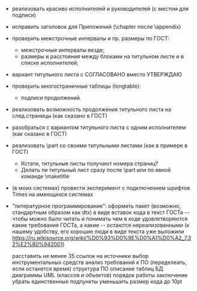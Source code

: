 * реализовать красиво исполнителей и руководителей (с местом для
  подписи)
* исправить заголовок для Приложений (\chapter после \appendix)
* проверить межстрочные интервалы и пр. размеры по ГОСТ:
  - межстрочные интервалы везде;
  - размеры и расстояния между блоками на титульном листе и в списке
    исполнителей;
* вариант титульного листа с СОГЛАСОВАНО вместо УТВЕРЖДАЮ
* проверить многостраничные таблицы (longtable):
  - подписи продолжений

* реализовать возможность продолжения титульного листа на
  след.страницы (как сказано в ГОСТ)
* разобраться с вариантом титульного листа с одним исполнителем (как
  сказано в ГОСТ)
* реализовать \part со своими титульными листами (как в примере в ГОСТ)
  - Кстати, титульные листы получают номера страниц?
  - Делать ли титульный лист сразу после \part или по явной команде \maketitle
* (в моих системах) провести эксперимент с подключением шрифтов Times на имеющихся системах
* "литературное программирование": оформить пакет (возможно, стандартным
  образом как dtx) в виде вставок кода в текст ГОСТа -- чтобы можно
  было читать и понимать чем в коде удовлетворяются какие требования
  ГОСТа, а какие -- остаются нереализованными (к нашему удобству, его
  хорошие люди в виде текста уже выложили
  <https://ru.wikisource.org/wiki/%D0%93%D0%9E%D0%A1%D0%A2_7.32%E2%80%942001>)
  
  расставить не менее 35 ссылок на источники
  выбор инструментальных средств
  анализ требований к ПО (переделеать, если останется время)
  структура ПО
  описание таблиц БД
  диаграммы UML (классов и объектов)
  порядок работы
  заключение
  убрать единственные подпункты
  уменьшить размер кода до 10pt
